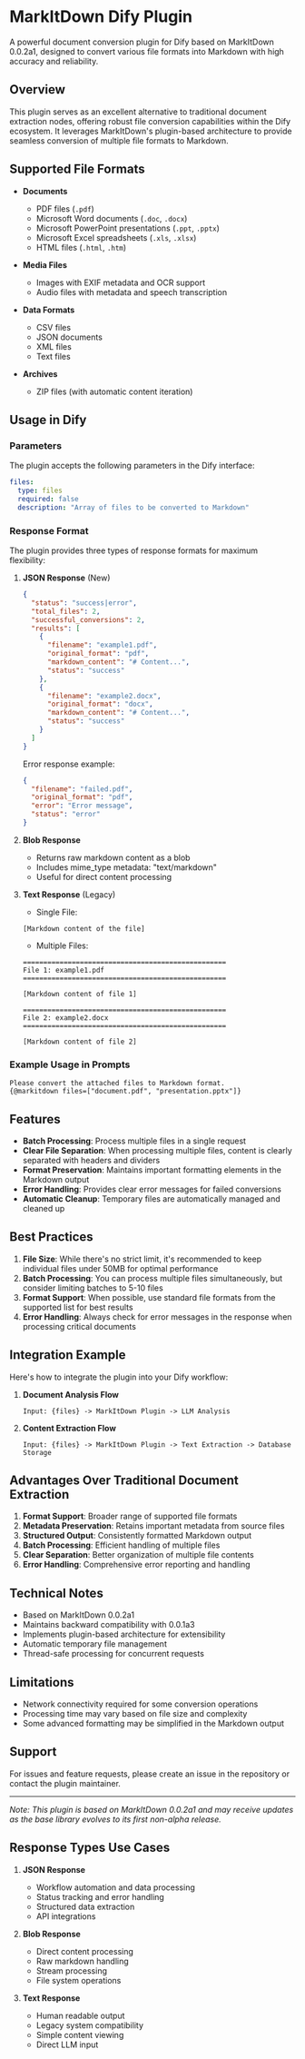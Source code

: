 # MarkItDown Dify Plugin

A powerful document conversion plugin for Dify based on MarkItDown 0.0.2a1, designed to convert various file formats into Markdown with high accuracy and reliability.

## Overview

This plugin serves as an excellent alternative to traditional document extraction nodes, offering robust file conversion capabilities within the Dify ecosystem. It leverages MarkItDown's plugin-based architecture to provide seamless conversion of multiple file formats to Markdown.

## Supported File Formats

- **Documents**
  - PDF files (`.pdf`)
  - Microsoft Word documents (`.doc`, `.docx`)
  - Microsoft PowerPoint presentations (`.ppt`, `.pptx`)
  - Microsoft Excel spreadsheets (`.xls`, `.xlsx`)
  - HTML files (`.html`, `.htm`)

- **Media Files**
  - Images with EXIF metadata and OCR support
  - Audio files with metadata and speech transcription

- **Data Formats**
  - CSV files
  - JSON documents
  - XML files
  - Text files

- **Archives**
  - ZIP files (with automatic content iteration)

## Usage in Dify

### Parameters

The plugin accepts the following parameters in the Dify interface:

```yaml
files:
  type: files
  required: false
  description: "Array of files to be converted to Markdown"
```

### Response Format

The plugin provides three types of response formats for maximum flexibility:

1. **JSON Response** (New)
   ```json
   {
     "status": "success|error",
     "total_files": 2,
     "successful_conversions": 2,
     "results": [
       {
         "filename": "example1.pdf",
         "original_format": "pdf",
         "markdown_content": "# Content...",
         "status": "success"
       },
       {
         "filename": "example2.docx",
         "original_format": "docx",
         "markdown_content": "# Content...",
         "status": "success"
       }
     ]
   }
   ```

   Error response example:
   ```json
   {
     "filename": "failed.pdf",
     "original_format": "pdf",
     "error": "Error message",
     "status": "error"
   }
   ```

2. **Blob Response**
   - Returns raw markdown content as a blob
   - Includes mime_type metadata: "text/markdown"
   - Useful for direct content processing

3. **Text Response** (Legacy)
   - Single File:
   ```
   [Markdown content of the file]
   ```

   - Multiple Files:
   ```
   ==================================================
   File 1: example1.pdf
   ==================================================

   [Markdown content of file 1]

   ==================================================
   File 2: example2.docx
   ==================================================

   [Markdown content of file 2]
   ```

### Example Usage in Prompts

```
Please convert the attached files to Markdown format.
{@markitdown files=["document.pdf", "presentation.pptx"]}
```

## Features

- **Batch Processing**: Process multiple files in a single request
- **Clear File Separation**: When processing multiple files, content is clearly separated with headers and dividers
- **Format Preservation**: Maintains important formatting elements in the Markdown output
- **Error Handling**: Provides clear error messages for failed conversions
- **Automatic Cleanup**: Temporary files are automatically managed and cleaned up

## Best Practices

1. **File Size**: While there's no strict limit, it's recommended to keep individual files under 50MB for optimal performance
2. **Batch Processing**: You can process multiple files simultaneously, but consider limiting batches to 5-10 files
3. **Format Support**: When possible, use standard file formats from the supported list for best results
4. **Error Handling**: Always check for error messages in the response when processing critical documents

## Integration Example

Here's how to integrate the plugin into your Dify workflow:

1. **Document Analysis Flow**
   ```
   Input: {files} -> MarkItDown Plugin -> LLM Analysis
   ```

2. **Content Extraction Flow**
   ```
   Input: {files} -> MarkItDown Plugin -> Text Extraction -> Database Storage
   ```

## Advantages Over Traditional Document Extraction

1. **Format Support**: Broader range of supported file formats
2. **Metadata Preservation**: Retains important metadata from source files
3. **Structured Output**: Consistently formatted Markdown output
4. **Batch Processing**: Efficient handling of multiple files
5. **Clear Separation**: Better organization of multiple file contents
6. **Error Handling**: Comprehensive error reporting and handling

## Technical Notes

- Based on MarkItDown 0.0.2a1
- Maintains backward compatibility with 0.0.1a3
- Implements plugin-based architecture for extensibility
- Automatic temporary file management
- Thread-safe processing for concurrent requests

## Limitations

- Network connectivity required for some conversion operations
- Processing time may vary based on file size and complexity
- Some advanced formatting may be simplified in the Markdown output

## Support

For issues and feature requests, please create an issue in the repository or contact the plugin maintainer.

---

*Note: This plugin is based on MarkItDown 0.0.2a1 and may receive updates as the base library evolves to its first non-alpha release.*

## Response Types Use Cases

1. **JSON Response**
   - Workflow automation and data processing
   - Status tracking and error handling
   - Structured data extraction
   - API integrations

2. **Blob Response**
   - Direct content processing
   - Raw markdown handling
   - Stream processing
   - File system operations

3. **Text Response**
   - Human readable output
   - Legacy system compatibility
   - Simple content viewing
   - Direct LLM input



